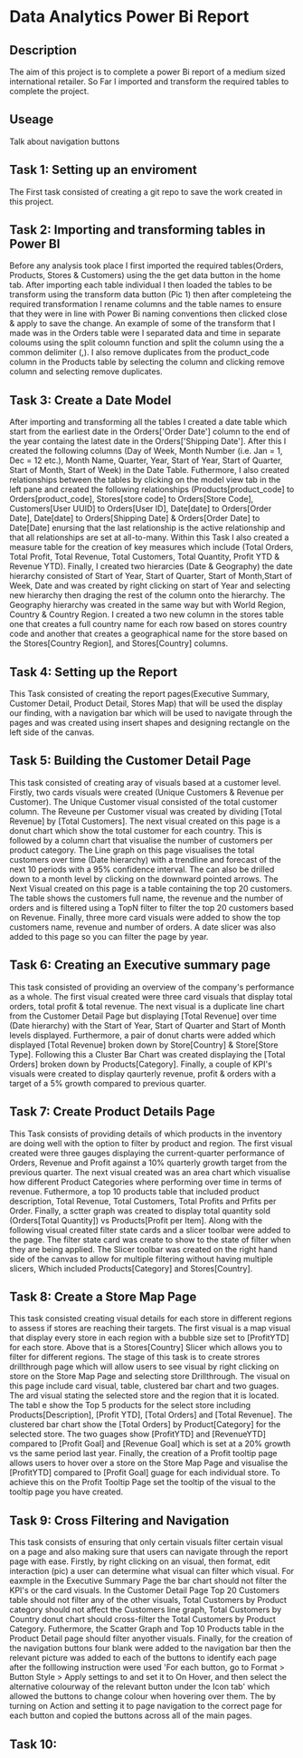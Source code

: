 # Data Analytics Power Bi Report

## Description 
The aim of this project is to complete a power Bi report of a medium sized international retailer. So Far I imported and transform the required tables to complete the project. 

## Useage 
Talk about navigation buttons 

## Task 1: Setting up an enviroment
The First task consisted of creating a git repo to save the work created in this project.

## Task 2: Importing and transforming tables in Power BI 
Before any analysis took place I first imported the required tables(Orders, Products, Stores & Customers) using the the get data button in the home tab. After importing each table individual I then loaded the tables to be transform using the transform data button (Pic 1) then after completeing the required transformation I rename columns and the table names to ensure that they were in line with Power Bi naming conventions then clicked close & apply to save the change. An example of some of the transform that I made was in the Orders table were I separated data and time in separate coloums using the split coloumn function and split the column using the a common delimiter (,). I also remove duplicates from the product_code column in the Products table by selecting the column and clicking remove column and selecting remove duplicates. 

## Task 3: Create a Date Model 
After importing and transforming all the tables I created a date table which start from the earliest date in the Orders['Order Date'] column to the end of the year containg the latest date in the Orders['Shipping Date']. After this I created the following columns (Day of Week, Month Number (i.e. Jan = 1, Dec = 12 etc.), Month Name, Quarter, Year, Start of Year, Start of Quarter, Start of Month, Start of Week) in the Date Table. Futhermore, I also created relationships between the tables by clicking on the model view tab in the left pane and created the following relationships (Products[product_code] to Orders[product_code], Stores[store code] to Orders[Store Code], Customers[User UUID] to Orders[User ID], Date[date] to Orders[Order Date], Date[date] to Orders[Shipping Date] & Orders[Order Date] to Date[Date] enursing that the last relationship is the active relationship and that all relationships are set at all-to-many. Within this Task I also created a measure table for the creation of key measures which include (Total Orders, Total Profit, Total Revenue, Total Customers, Total Quantity, Profit YTD & Revenue YTD). Finally, I created two hierarcies (Date & Geography) the date hierarchy consisted of Start of Year, Start of Quarter, Start of Month,Start of Week, Date and was created by right clicking on start of Year and selecting new hierarchy then draging the rest of the column onto the hierarchy. The Geography hierarchy was created in the same way but with World Region, Country & Country Region. I created a  two new column in the stores table one that creates a full country name for each row based on stores country code and another that creates a geographical name for the store based on the Stores[Country Region], and Stores[Country] columns.

## Task 4: Setting up the Report 
This Task consisted of creating the report pages(Executive Summary, Customer Detail, Product Detail, Stores Map) that will be used the display our finding,  with a navigation bar which will be used to navigate through the pages and was created using insert shapes and designing rectangle on the left side of the canvas. 

## Task 5: Building the Customer Detail Page 
This task consisted of creating aray of visuals based at a customer level. Firstly, two cards visuals were created (Unique Customers & Revenue per Customer). The Unique Customer visual consisted of the total customer column. The Reveune per Customer visual was created by dividing [Total Revenue] by [Total Customers]. The next visual created on this page is a donut chart which show the total customer for each country. This is followed by a column chart that visualise the number of customers per product category. The Line graph on this page visualises the total customers over time (Date hierarchy) with a trendline and forecast of the next 10 periods with a 95% confidence interval. The can also be drilled down to a month level by clicking on the downward pointed arrows.  The Next Visual created on this page is a table containing the top 20 customers. The table shows the customers full name, the revenue and the number of orders and is filtered using a TopN filter to filter the top 20 customers based on Revenue. Finally, three more card visuals were added to show the top customers name, revenue and number of orders. A date slicer was also added to this page so you can filter the page by year.

## Task 6: Creating an Executive summary page 
This task consisted of providing an overview of the company's performance as a whole. The first visual created were three card visuals that display total orders, total profit & total revenue. The next visual is a duplicate line chart from the Customer Detail Page but displaying [Total Revenue] over time (Date hierarchy) with the  Start of Year, Start of Quarter and Start of Month levels displayed. Furthermore, a pair of donut charts were added which displayed [Total Revenue] broken down by Store[Country] & Store[Store Type]. Following this a Cluster Bar Chart was created displaying the [Total Orders] broken down by Products[Category]. Finally, a couple of KPI's visuals were created to display qaurterly revenue, profit & orders with a target of a 5% growth compared to previous quarter. 

## Task 7: Create Product Details Page
This Task consists of providing details of which products in the inventory are doing well with the option to filter by product and region. The first visual created were three gauges displaying the current-quarter performance of Orders, Revenue and Profit against a  10% quarterly growth target from the previous quarter. The next visual created was an area chart which visualise how different Product Categories where performing over time in terms of revenue. Futhermore, a top 10 products table that included product description, Total Revenue, Total Customers, Total Profits and Prfits per Order. Finally, a sctter graph was created to display total quantity sold (Orders[Total Quantity]) vs  Products[Profit per Item]. Along with the following visual created filter state cards and a slicer toolbar were added to the page. The filter state card was create to show to the state of filter when they are being applied. The Slicer toolbar was created on the right hand side of the canvas to allow for multiple filtering without having multiple slicers, Which included Products[Category] and Stores[Country].

## Task 8: Create a Store Map Page 
This task consisted creating visual details for each store in different regions to assess if stores are reaching their targets. The first visual is a map visual that display every store in each region with a bubble size set to [ProfitYTD] for each store. Above that is a Stores[Country] Slicer which allows you to filter for different regions. The stage of this task is to create strores drillthrough page which will allow users to see visual by right clicking on store on the Store Map Page and selecting store Drillthrough. The visual on this page include card visual, table, clustered bar chart and two guages. The ard visual stating the selected store and the region that it is located. The tabl e show the Top 5 products for the select store including Products[Description], [Profit YTD], [Total Orders] and [Total Revenue]. The clustered bar chart show the [Total Orders] by Product[Category] for the selected store. The two guages show [ProfitYTD] and [RevenueYTD] compared to [Profit Goal] and [Revenue Goal] which is set at a 20% growth vs the same period last year. Finally, the creation of a Profit tooltip page allows users to hover over a store on the Store Map Page and visualise the [ProfitYTD] compared to [Profit Goal] guage for each individual store. To achieve this on the Profit Tooltip Page set the tooltip of the visual to the tooltip page you have created.

 ## Task 9: Cross Filtering and Navigation
 This task consists of ensuring that only certain visuals filter certain visual on a page and also making sure that users can navigate through the report page with ease. Firstly, by right clicking on an visual, then format, edit interaction (pic) a user can determine what visual can filter which visual. For eaxmple in the Executive Summary Page the bar chart should not filter the KPI's or the card visuals. In the Customer Detail Page Top 20 Customers table should not filter any of the other visuals, Total Customers by Product category should not affect the Customers line graph, Total Customers by Country donut chart should cross-filter the Total Customers by Product Category. Futhermore, the Scatter Graph and Top 10 Products table in the Product Detail page should filter anyother visuals. Finally, for the creation of the navigation buttons four blank were added to the navigation bar then the relevant picture was added to each of the buttons to identify each page after the folllowing instruction were used 'For each button, go to Format > Button Style > Apply settings to and set it to On Hover, and then select the alternative colourway of the relevant button under the Icon tab' which allowed the buttons to change colour when hovering over them. The by turning on Action and setting it to page navigation to the correct page for each button and copied the buttons across all of the main pages. 

## Task 10: 


